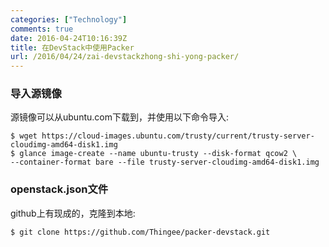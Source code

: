 ```yaml
---
categories: ["Technology"]
comments: true
date: 2016-04-24T10:16:39Z
title: 在DevStack中使用Packer
url: /2016/04/24/zai-devstackzhong-shi-yong-packer/
---
```


### 导入源镜像
源镜像可以从ubuntu.com下载到，并使用以下命令导入:    

```
$ wget https://cloud-images.ubuntu.com/trusty/current/trusty-server-cloudimg-amd64-disk1.img
$ glance image-create --name ubuntu-trusty --disk-format qcow2 \
--container-format bare --file trusty-server-cloudimg-amd64-disk1.img
```

### openstack.json文件
github上有现成的，克隆到本地:    

```
$ git clone https://github.com/Thingee/packer-devstack.git
```



